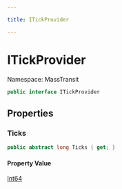 ```yaml
---

title: ITickProvider

---
```


# ITickProvider

Namespace: MassTransit

```csharp
public interface ITickProvider
```

## Properties

### **Ticks**

```csharp
public abstract long Ticks { get; }
```

#### Property Value

[Int64](https://learn.microsoft.com/en-us/dotnet/api/system.int64)<br/>
